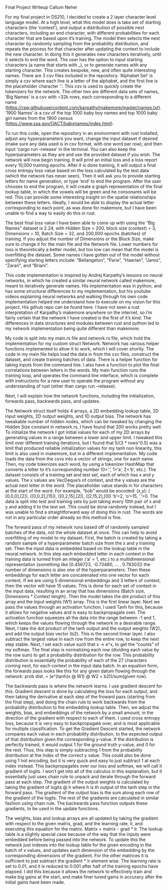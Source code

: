 Final Project Writeup
Callum Neher

For my final project in DS210, I decided to create a 2 layer character level language model. At a high level, what this model does is take set of starting characters (the ‘context’), and output a distribution of possible next characters, including an end character, with different probabilities for each character that are based upon it’s training. The model then selects the next character by randomly sampling from the probability distribution, and repeats the process for that character after updating the context to include the new character. In doing this it generates new characters iteratively, until it selects to end the word. The user has the option to input starting characters (a name that starts with _), or to generate names with any starting character. This creates bespoke, new, and often quite interesting names. There are 3 csv files included in the repository. ‘Alphabet Set’ is simply a csv where each line is a letter of the alphabet, and the first line is the placeholder character ‘.’. This csv is used to quickly create the tokenizers for the network. The other two are different data sets of names, ‘Big Names’ is a csv with ~32k rows, each corresponding to a different name (https://raw.githubusercontent.com/karpathy/makemore/master/names.txt). ‘1900 Names’ is a csv of the top 1000 baby boy names and top 1000 baby girl names from the 1900 census (https://www.ssa.gov/OACT/babynames/index.html). 

To run this code, open the repository in an environment with rust installed, adjust any hyperparameters you want, change the input dataset if desired (make sure any data used is in csv format, with one word per row), and then input ‘cargo run –release’ in the terminal. You can also keep the hyperparameters as they are and use the provided dataset if you wish. The network will now begin training. It will print an initial loss and a loss report every 10,000 training epochs. After it is done training, It will output a final cross entropy loss value based on the loss calculated by the test data (which the network has never seen). Then it will ask you to provide starting letters for name generation, or type ‘end’ to end the program. After the user chooses to end the program, it will create a graph representation of the final lookup table, in which the vowels will be green and he consonants will be red. This can provide some interesting insight on the spatial relationships between these letters. Ideally, I would be able to display the actual letter corresponding to each point, as was done for makemore, but I have been unable to find a way to easily do this in rust.
	
The best final loss value I have been able to come up with using the “Big Names” dataset is 2.24, with Hidden Size = 200, block size (context) = 3, Dimensions = 10, Batch Size = 32, and 200,000 epochs (batches) of training. If you adjust the number of Dimensions or the Block Size, make sure to change it for the main file and the Network file. Lower numbers for loss is theoretically a better model, but too low can mean that the model is overfitting the dataset. Some names I have gotten out of the model without specifying starting letters include: “Bellangeton”, “Parie”, “Haerian”, “Jamis”, “Zarari”, and “Briani”.

This code implementation is inspired by Andrej Karpathy’s lessons on neural networks, in which he created a similar neural network called makemore, meant to iteratively generate names. His implementation was in python, and has some structural differences to my implementation, but his youtube videos explaining neural networks and walking through his own code implementation helped me understand how to execute on my vision for this project. His github repo can be found here. I have not seen a rust interpretation of Karpathy’s makemore anywhere on the internet, so I’m fairly certain that the network I have created is the first of it’s kind. The differences in data structures and modules between rust and python led to my network implementation being quite different than makemore. 

My code is split into my main.rs file and network.rs file, which hold the implementation for my custom struct Network. Network has various helper functions implemented to allow it to work, which I will cover shortly. The code in my main file helps load the data in from the csv files, construct the dataset, and create training batches of data. There is a helper function for taking inputs from the command line. I also have a function to plot the final correlations between letters in the words. My main function runs the training loop, and operates the command line interface, which is complete with instructions for a new user to operate the program without any understanding of rust (other than cargo run –release).

Next, I will explain how the network functions, including the initialization, forwards pass, backwards pass, and updates.

The Network struct itself holds 4 arrays, a 2D embedding lookup table, 2D input weights, 2D output weights, and 1D output bias. The network has tweakable number of hidden nodes, which can be tweaked by changing the Hidden Size constant in network.rs, I have found that 200 works pretty well. To initialize the network I got initial values for each of my 2D arrays by generating values in a range between a lower and upper limit. I tweaked this limit over different training iterations, but I found that 5/(3 * rows^0.5) was a limit that produced reliable initialization values for my tanh non linearity, this limit is also used in makemore, but in a different implementation. My code loads the data from the csvs into a vector of strings, one for each name. Then, my code tokenizes each word, by using a tokenizer HashMap that converts a letter to it’s corresponding number (0=’.’, 1=’a’, 2=’b’, etc.). The dataset consists of a training set and test set, each of which has x and y values. The x values are VecDeque’s of context, and the y values are the actual next letter in the word. The placeholder value stands in for characters at the start of the word. For example, “bob” would be encoded: (x,y): ( [0,0,0],[2]), ([0,0,2],[15]), ([0,2,15],[2]), ([2,15,2],[0]) ‘b’=2, ‘o’=15, ‘.’=0. The data is split into test and training sets by just taking every 10th pair of x and y and adding it to the test set. This could be done randomly instead, but I was unable to find a straightforward way of doing this in rust. The words are not in any particular order already so this method is fine. 

The forward pass of my network runs based off of randomly sampled batches of the data, not the whole dataset at once. This can help to avoid overfitting of my model to my dataset. First, the batch is created by taking a random sample of a hyperparameter batch size from the x and y training set. Then the input data is embedded based on the lookup table in the neural network. In this step each embedded letter in each context in the training data is turned from an integer (‘a’ = 1, etc.) to a multidimensional representation (something like [0.456723, -0.73480, … , 0.78303]) the number of dimensions is also one of the hyperparameters. Then these embeddings for each letter are concatenated into one vector for each context. If we are using 5 dimensional embeddings and 3 letters of context, then the vector will have 15 values. This is done for each set of context in the input data, resulting in an array that has dimensions (Batch size, Dimensions * Context length). Then the model takes the dot product of this array and the input weights (W1) array. This is the first linear layer. Next we pass the values through an activation function. I used Tanh for this, because it allows for negative values and is easy to backpropagate over. The activation function squeezes all the data into the range between -1 and 1, which keeps the values flowing through the network in a desirable range. Next, I take the dot product of the tanh output and the output weights (W2), and add the output bias vector (b2). This is the second linear layer. I also subtract the largest value in each row from the entire row, to keep the next step stable. Next, I set each value such that x -> e^x, to get the “counts” of my softmax. The final step is normalizing each row (dividing each value by the row sum) to get a probability distribution for the row. This probability distribution is essentially the probability of each of the 27 characters coming next, for each context in the input data batch. In an equation form, the forwards pass looks like this for any given datum flowing through the network: prob dist. = (e^(tanh(x @ W1) @ W2 + b2))/sum(given row). 

The backwards pass is where the network learns. I use gradient descent for this. Gradient descent is done by calculating the loss for each output, and then taking the derivative at each step of the froward pass (starting from the final step), and doing the chain rule to work backwards from the probability distribution to the embedding lookup table. Then, we adjust the weights, bias, and embeddings of the network by a small amount, in the direction of the gradient with respect to each of them. I used cross entropy loss, because it is very easy to backpropagate over, and is most applicable for multiple classification. To get the Gradient Descent started, the network compares each value in each probability distribution, to the expected output of that distribution given the corresponding y-value. If the distribution is perfectly trained, it would output 1 for the ground truth y-value, and 0 for the rest. Thus, this step is simply subtracting 1 from the probability distribution at the index of the correct y value. This could also be done using 1 hot encoding, but it is very quick and easy to just subtract 1 at each index instead. This backpropagates over our loss and softmax, we will call it gradient of logits. I won’t get into all of the calculus in this explanation, but it essentially just uses chain rule to unpack and iterate through the forward pass at each step. The gradient of the output weights is calculated by taking the gradient of logits @ h where h is th output of the tanh step in the forward pass. The gradient of the output bias is the sum along each row of the gradient of the logits. The rest of the gradients are calculated in similar fashion using chain rule. The backwards pass function outputs these gradients, to be used in the update functions.

The weights, bias and lookup arrays are all updated by taking the gradient with respect to the given matrix, grad, and the learning rate, lr, and executing this equation for the matrix. Matrix = matrix - grad * lr. The lookup table is a slightly special case because of the way that the inputs were embedded before being passed into the network. To update this the network just indexes into the lookup table for the given encoding in the batch of x values, and updates each dimension of the embedding by the corresponding dimensions of the gradient. For the other matrices it is sufficient to just subtract the gradient * lr element wise. The learning rate is set to 0.01, and it is reduced to 0.001 after half of the training epochs have elapsed. I did this because it allows the network to effectively train and make big gains at the start, and make finer tuned gains in accuracy after the initial gains have been made. 

